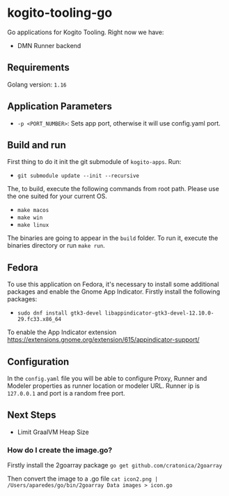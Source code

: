 # kogito-tooling-go

Go applications for Kogito Tooling. Right now we have:

- DMN Runner backend

## Requirements

Golang version: `1.16`

## Application Parameters

- `-p <PORT_NUMBER>`: Sets app port, otherwise it will use config.yaml port.

## Build and run

First thing to do it init the git submodule of `kogito-apps`. Run:
- `git submodule update --init --recursive`

The, to build, execute the following commands from root path. Please use the one suited for your current OS.
- `make macos`
- `make win`
- `make linux`

The binaries are going to appear in the `build` folder. To run it, execute the binaries directory or run `make run`.

## Fedora

To use this application on Fedora, it's necessary to install some additional packages and enable the Gnome App Indicator.
Firstly install the following packages:

- `sudo dnf install gtk3-devel libappindicator-gtk3-devel-12.10.0-29.fc33.x86_64`

To enable the App Indicator extension
https://extensions.gnome.org/extension/615/appindicator-support/

## Configuration

In the `config.yaml` file you will be able to configure Proxy, Runner and Modeler properties as runner location or modeler URL. Runner ip is `127.0.0.1` and port is a random free port.

## Next Steps
- Limit GraalVM Heap Size

### How do I create the image.go?

Firstly install the 2goarray package
`go get github.com/cratonica/2goarray`

Then convert the image to a .go file
`cat icon2.png | /Users/aparedes/go/bin/2goarray Data images > icon.go`
